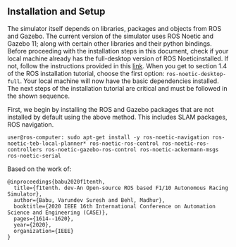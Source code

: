 

## Installation and Setup

The simulator itself depends on libraries, packages and objects from ROS and Gazebo. The current version of the simulator uses ROS Noetic and Gazebo 11; along with certain other libraries and their python bindings. Before proceeding with the installation steps in this document, check if your local machine already has the full-desktop version of ROS Noeticinstalled. If not, follow the instructions provided in this [link](http://wiki.ros.org/noetic/Installation/Ubuntu). When you get to section 1.4 of the ROS installation tutorial, choose the first option: `ros-noetic-desktop-full`. Your local machine will now have the basic dependencies installed. The next steps of the installation tutorial are critical and must be followed in the shown sequence.

First, we begin by installing the ROS and Gazebo packages that are not installed by default using the above method. This includes SLAM packages, ROS navigation.

```console
user@ros-computer: sudo apt-get install -y ros-noetic-navigation ros-noetic-teb-local-planner* ros-noetic-ros-control ros-noetic-ros-controllers ros-noetic-gazebo-ros-control ros-noetic-ackermann-msgs ros-noetic-serial 
```

Based on the work of:
```
@inproceedings{babu2020f1tenth,
  title={f1tenth. dev-An Open-source ROS based F1/10 Autonomous Racing Simulator},
  author={Babu, Varundev Suresh and Behl, Madhur},
  booktitle={2020 IEEE 16th International Conference on Automation Science and Engineering (CASE)},
  pages={1614--1620},
  year={2020},
  organization={IEEE}
}
```

